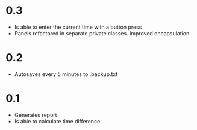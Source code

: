 # 0.3

* Is able to enter the current time with a button press
* Panels refactored in separate private classes. Improved encapsulation.

# 0.2

* Autosaves every 5 minutes to <date>.backup.txt

# 0.1

* Generates report
* Is able to calculate time difference
